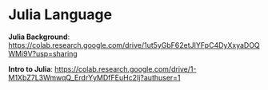 # Julia Language


**Julia Background**: https://colab.research.google.com/drive/1ut5yGbF62etJIYFpC4DyXxyaDOQWMi9V?usp=sharing

**Intro to Julia**: https://colab.research.google.com/drive/1-M1XbZ7L3WmwqQ_ErdrYyMDfFEuHc2Ij?authuser=1
